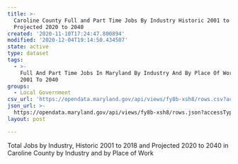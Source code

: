 ```yaml
---
title: >-
  Caroline County Full and Part Time Jobs By Industry Historic 2001 to 2018 and
  Projected 2020 to 2040
created: '2020-11-10T17:24:47.800894'
modified: '2020-12-04T19:14:50.434507'
state: active
type: dataset
tags:
  - >-
    Full And Part Time Jobs In Maryland By Industry And By Place Of Work From
    2001 To 2040
groups:
  - Local Government
csv_url: 'https://opendata.maryland.gov/api/views/fy8b-xsh8/rows.csv?accessType=DOWNLOAD'
json_url: >-
  https://opendata.maryland.gov/api/views/fy8b-xsh8/rows.json?accessType=DOWNLOAD
layout: post

---
```

Total Jobs by Industry, Historic 2001 to 2018 and Projected 2020 to 2040 in Caroline County by Industry and by Place of Work
